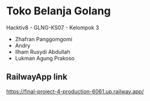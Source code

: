# Toko Belanja Golang
Hacktiv8 - GLNG-KS07 - Kelompok 3<br />
- Zhafran Panggomgomi
- Andry
- Ilham Rusydi Abdullah
- Lukman Agung Prakoso

## RailwayApp link
https://final-project-4-production-6061.up.railway.app/

